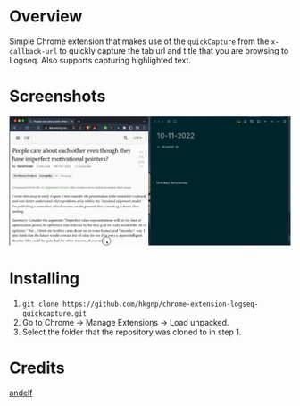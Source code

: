 # Overview

Simple Chrome extension that makes use of the `quickCapture` from the `x-callback-url` to quickly capture the tab url and title that you are browsing to Logseq. Also supports capturing highlighted text.

# Screenshots

![](/screenshots/logseq-quickcapture.gif)

# Installing

1. `git clone https://github.com/hkgnp/chrome-extension-logseq-quickcapture.git`
2. Go to Chrome -> Manage Extensions -> Load unpacked.
3. Select the folder that the repository was cloned to in step 1.

# Credits

[andelf](https://github.com/logseq/logseq/pull/5721)
